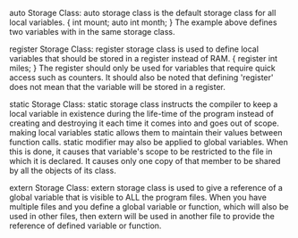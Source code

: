 auto Storage Class:
auto storage class is the default storage class for all local variables.
{
   int mount;
   auto int month;
}
The example above defines two variables with in the same storage class.

register Storage Class:
register storage class is used to define local variables that should be stored in a register instead of RAM.
{
   register int  miles;
}
The register should only be used for variables that require quick access such as counters. It should also be noted that defining 'register' does not mean that the variable will be stored in a register.

static Storage Class:
static storage class instructs the compiler to keep a local variable in existence during the life-time of the program instead of creating and destroying it each time it comes into and goes out of scope.
    making local variables static allows them to maintain their values between function calls.
    static modifier may also be applied to global variables. When this is done, it causes that variable's scope to be restricted to the file in which it is declared. It causes only one copy of that member to be shared by all the objects of its class.

extern Storage Class:
extern storage class is used to give a reference of a global variable that is visible to ALL the program files.
When you have multiple files and you define a global variable or function, which will also be used in other files, then extern will be used in another file to provide the reference of defined variable or function.
